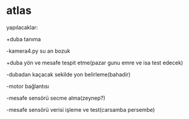 # atlas
yapılacaklar: 

+duba tanıma

-kamera4.py su an bozuk

+duba yön ve mesafe tespit etme(pazar gunu emre ve isa test edecek)

-dubadan kaçacak sekilde yon belirleme(bahadir)

-motor bağlantısı


-mesafe sensörü secme alma(zeynep?)

-mesafe sensörü verisi işleme ve test(carsamba persembe)

